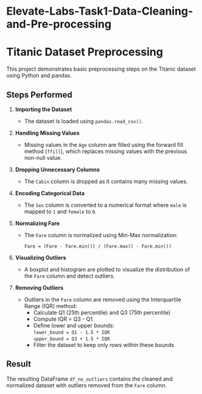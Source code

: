 # Elevate-Labs-Task1-Data-Cleaning-and-Pre-processing

# Titanic Dataset Preprocessing

This project demonstrates basic preprocessing steps on the Titanic dataset using Python and pandas.

## Steps Performed

1. **Importing the Dataset**
   - The dataset is loaded using `pandas.read_csv()`.

2. **Handling Missing Values**
   - Missing values in the `Age` column are filled using the forward fill method (`ffill`), which replaces missing values with the previous non-null value.

3. **Dropping Unnecessary Columns**
   - The `Cabin` column is dropped as it contains many missing values.

4. **Encoding Categorical Data**
   - The `Sex` column is converted to a numerical format where `male` is mapped to `1` and `female` to `0`.

5. **Normalizing Fare**
   - The `Fare` column is normalized using Min-Max normalization:
     ```
     Fare = (Fare - Fare.min()) / (Fare.max() - Fare.min())
     ```

6. **Visualizing Outliers**
   - A boxplot and histogram are plotted to visualize the distribution of the `Fare` column and detect outliers.

7. **Removing Outliers**
   - Outliers in the `Fare` column are removed using the Interquartile Range (IQR) method:
     - Calculate Q1 (25th percentile) and Q3 (75th percentile)
     - Compute IQR = Q3 - Q1
     - Define lower and upper bounds:  
       `lower_bound = Q1 - 1.5 * IQR`  
       `upper_bound = Q3 + 1.5 * IQR`
     - Filter the dataset to keep only rows within these bounds

## Result

The resulting DataFrame `df_no_outliers` contains the cleaned and normalized dataset with outliers removed from the `Fare` column.
